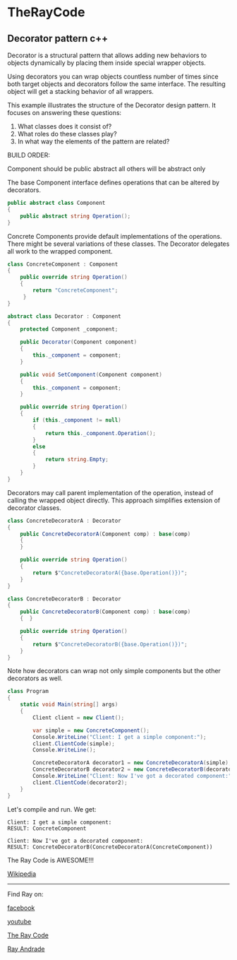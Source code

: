 # TheRayCode
## Decorator pattern c++

Decorator is a structural pattern that allows adding new behaviors to objects dynamically by placing them inside special wrapper objects.

Using decorators you can wrap objects countless number of times since both target objects and decorators follow the same interface. 
The resulting object will get a stacking behavior of all wrappers.

This example illustrates the structure of the Decorator design pattern. It focuses on answering these questions:
<ol>
<li>What classes does it consist of?</li>
<li>What roles do these classes play?</li>
<li>In what way the elements of the pattern are related?</li>
</ol>
BUILD ORDER:

Component
should be public abstract all others will be abstract only

The base Component interface defines operations that can be altered by decorators.

```c#
public abstract class Component
{
    public abstract string Operation();
}
```

Concrete Components provide default implementations of the operations.
There might be several variations of these classes.
The Decorator delegates all work to the wrapped component.
```c#
class ConcreteComponent : Component
{
    public override string Operation()
    {
        return "ConcreteComponent";
     }
}
```

```c#
abstract class Decorator : Component
{
    protected Component _component;

    public Decorator(Component component)
    {
        this._component = component;
    }

    public void SetComponent(Component component)
    {
        this._component = component;
    }

    public override string Operation()
    {
        if (this._component != null)
        {
            return this._component.Operation();
        }
        else
        {
            return string.Empty;
        }
    }
}
```

Decorators may call parent implementation of the operation, instead of calling the wrapped object directly. 
This approach simplifies extension of decorator classes.
```c#
class ConcreteDecoratorA : Decorator
{
    public ConcreteDecoratorA(Component comp) : base(comp)
    {
    }

    public override string Operation()
    {
        return $"ConcreteDecoratorA({base.Operation()})";
    }
}
```

```c#
class ConcreteDecoratorB : Decorator
{
    public ConcreteDecoratorB(Component comp) : base(comp)
    {  }

    public override string Operation()
    {
        return $"ConcreteDecoratorB({base.Operation()})";
    }
}
```

Note how decorators can wrap not only simple components but the other decorators as well.

```c#
class Program
{
    static void Main(string[] args)
    {
        Client client = new Client();

        var simple = new ConcreteComponent();
        Console.WriteLine("Client: I get a simple component:");
        client.ClientCode(simple);
        Console.WriteLine();

        ConcreteDecoratorA decorator1 = new ConcreteDecoratorA(simple);
        ConcreteDecoratorB decorator2 = new ConcreteDecoratorB(decorator1);
        Console.WriteLine("Client: Now I've got a decorated component:");
        client.ClientCode(decorator2);
    }
}
```

Let's compile and run.
We get:
```run
Client: I get a simple component:
RESULT: ConcreteComponent

Client: Now I've got a decorated component:
RESULT: ConcreteDecoratorB(ConcreteDecoratorA(ConcreteComponent))
```

The Ray Code is AWESOME!!!

[Wikipedia](https://en.wikipedia.org/wiki/Decorator_pattern)

----------------------------------------------------------------------------------------------------

Find Ray on:

[facebook](https://www.facebook.com/TheRayCode/)

[youtube](https://www.youtube.com/user/AndradeRay/)

[The Ray Code](https://www.RayAndrade.com)

[Ray Andrade](https://www.RayAndrade.org)
